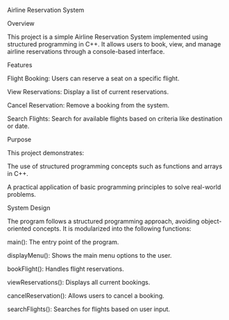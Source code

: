 Airline Reservation System

Overview

This project is a simple Airline Reservation System implemented using structured programming in C++. It allows users to book, view, and manage airline reservations through a console-based interface.

Features

Flight Booking: Users can reserve a seat on a specific flight.

View Reservations: Display a list of current reservations.

Cancel Reservation: Remove a booking from the system.

Search Flights: Search for available flights based on criteria like destination or date.

Purpose

This project demonstrates:

The use of structured programming concepts such as functions and arrays in C++.

A practical application of basic programming principles to solve real-world problems.

System Design

The program follows a structured programming approach, avoiding object-oriented concepts. It is modularized into the following functions:

main(): The entry point of the program.

displayMenu(): Shows the main menu options to the user.

bookFlight(): Handles flight reservations.

viewReservations(): Displays all current bookings.

cancelReservation(): Allows users to cancel a booking.

searchFlights(): Searches for flights based on user input.
